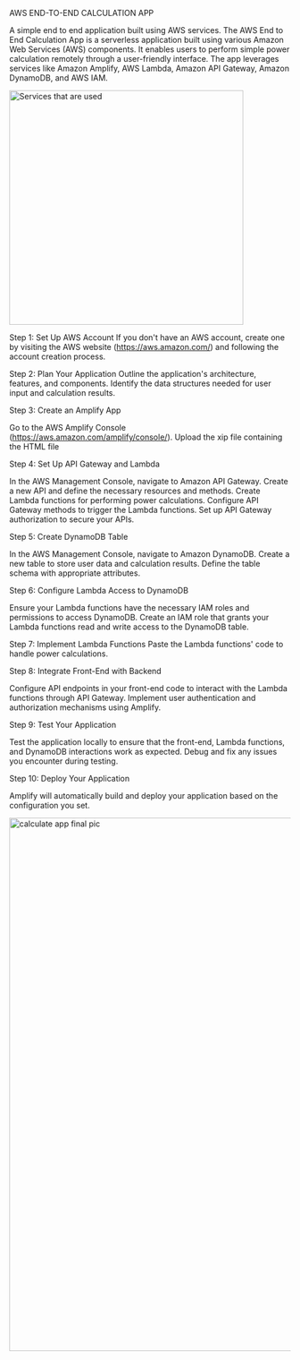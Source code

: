 AWS END-TO-END CALCULATION APP

A simple end to end application built using AWS services.
The AWS End to End Calculation App is a serverless application built using various Amazon Web Services (AWS) components. It enables users to perform  simple power calculation remotely through a user-friendly interface. The app leverages services like Amazon Amplify, AWS Lambda, Amazon API Gateway, Amazon DynamoDB, and AWS IAM.

<img width="419" alt="Services that are used" src="https://github.com/Meldindavidsabu/AWSEndToEndCalculationapplication./assets/80899101/b5ac44f3-6473-4378-95c0-f0e1c80f726e">

Step 1: Set Up AWS Account
If you don't have an AWS account, create one by visiting the AWS website (https://aws.amazon.com/) and following the account creation process.

Step 2: Plan Your Application
Outline the application's architecture, features, and components. Identify the data structures needed for user input and calculation results.

Step 3: Create an Amplify App

Go to the AWS Amplify Console (https://aws.amazon.com/amplify/console/).
Upload the xip file containing the HTML file

Step 4: Set Up API Gateway and Lambda

In the AWS Management Console, navigate to Amazon API Gateway.
Create a new API and define the necessary resources and methods.
Create Lambda functions for performing power calculations.
Configure API Gateway methods to trigger the Lambda functions.
Set up API Gateway authorization to secure your APIs.

Step 5: Create DynamoDB Table

In the AWS Management Console, navigate to Amazon DynamoDB.
Create a new table to store user data and calculation results.
Define the table schema with appropriate attributes.

Step 6: Configure Lambda Access to DynamoDB

Ensure your Lambda functions have the necessary IAM roles and permissions to access DynamoDB.
Create an IAM role that grants your Lambda functions read and write access to the DynamoDB table.

Step 7: Implement Lambda Functions
Paste the Lambda functions' code to handle power calculations.

Step 8: Integrate Front-End with Backend

Configure API endpoints in your front-end code to interact with the Lambda functions through API Gateway.
Implement user authentication and authorization mechanisms using Amplify.

Step 9: Test Your Application

Test the application locally to ensure that the front-end, Lambda functions, and DynamoDB interactions work as expected.
Debug and fix any issues you encounter during testing.

Step 10: Deploy Your Application

Amplify will automatically build and deploy your application based on the configuration you set.

<img width="953" alt="calculate app final pic" src="https://github.com/Meldindavidsabu/AWSEndToEndCalculationapplication./assets/80899101/91e78161-6aa6-4dbb-b4f6-8bba93ef3134">

